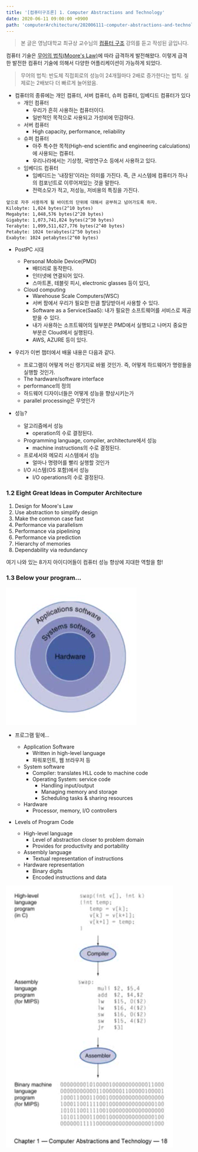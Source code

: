 ```yaml
---
title: '[컴퓨터구조론] 1. Computer Abstractions and Technology'
date: 2020-06-11 09:00:00 +0900
path: 'computerArchitecture/202006111-computer-abstractions-and-technology'
---
```


> 본 글은 영남대학교 최규상 교수님의 [컴퓨터 구조](http://www.kocw.net/home/cview.do?cid=184062fa9a833237) 강의를 듣고 작성된 글입니다.

컴퓨터 기술은 [무어의 법칙(Moore's Law)](https://ko.wikipedia.org/wiki/%EB%AC%B4%EC%96%B4%EC%9D%98_%EB%B2%95%EC%B9%99)에 따라 급격하게 발전해왔다. 이렇게 급격한 발전한 컴퓨터 기술에 의해서 다양한 어플리케이션이 가능하게 되었다.

> 무어의 법칙: 반도체 직접회로의 성능이 24개월마다 2배로 증가한다는 법칙. 실제로는 2배보다 더 빠르게 늘어왔음.

- 컴퓨터의 종류에는 개인 컴퓨터, 서버 컴퓨터, 슈퍼 컴퓨터, 임베디드 컴퓨터가 있다
	- 개인 컴퓨터
		- 우리가 흔히 사용하는 컴퓨터이다.
		- 일반적인 목적으로 사용되고 가성비에 민감하다.
	- 서버 컴퓨터
		- High capacity, performance, reliability
	- 슈퍼 컴퓨터
		- 아주 특수한 목적(High-end scientific and engineering calculations)에 사용되는 컴퓨터.
		- 우리나라에서는 기상청, 국방연구소 등에서 사용하고 있다.
	- 임베디드 컴퓨터
		- 임베디드는 '내장된'이라는 의미를 가진다. 즉, 큰 시스템에 컴퓨터가 하나의 컴포넌트로 이루어져있는 것을 말한다.
		- 전력소모가 적고, 저성능, 저비용의 특징을 가진다.

```
앞으로 자주 사용하게 될 바이트의 단위에 대해서 공부하고 넘어가도록 하자.
Kilobyte: 1,024 bytes(2^10 bytes)
Megabyte: 1,048,576 bytes(2^20 bytes)
Gigabyte: 1,073,741,824 bytes(2^30 bytes)
Terabyte: 1,099,511,627,776 bytes(2^40 bytes)
Petabyte: 1024 terabytes(2^50 bytes)
Exabyte: 1024 petabytes(2^60 bytes)
```

- PostPC 시대
	- Personal Mobile Device(PMD)
		- 배터리로 동작한다.
		- 인터넷에 연결되어 있다.
		- 스마트폰, 테블릿 피시, electronic glasses 등이 있다,
	- Cloud computing
		- Warehouse Scale Computers(WSC)
		- 서버 팜에서 우리가 필요한 만큼 할당받아서 사용할 수 있다.
		- Software as a Service(SaaS): 내가 필요한 소프트웨어를 서비스로 제공받을 수 있다.
		- 내가 사용하는 소프트웨어의 일부분은 PMD에서 실행되고 나머지 중요한 부분은 Cloud에서 실행된다.
		- AWS, AZURE 등이 있다.

- 우리가 이번 챕터에서 배울 내용은 다음과 같다.
	- 프로그램이 어떻게 머신 랭기지로 바뀔 것인가. 즉, 어떻게 하드웨어가 명령들을 실행할 것인가.
	- The hardware/software interface
	- performance의 정의
	- 하드웨어 디자이너들은 어떻게 성능을 향상시키는가
	- parallel processing은 무엇인가

- 성능?
	- 알고리즘에서 성능
		- operation의 수로 결정된다.
	- Programming language, compiler, architecture에서 성능
		- machine instructions의 수로 결정된다.
	- 프로세서와 메모리 시스템에서 성능
		- 얼마나 명령어를 빨리 실행할 것인가
	- I/O 시스템(OS 포함)에서 성능
		- I/O operations의 수로 결정된다.

### 1.2 Eight Great Ideas in Computer Architecture

1. Design for Moore's Law
2. Use abstraction to simplify design
3. Make the common case fast
4. Performance via parallelism
5. Performance via pipelining
6. Performance via prediction
7. Hierarchy of memories
8. Dependability via redundancy

여기 나와 있는 8가지 아이디어들이 컴퓨터 성능 향상에 지대한 역할을 함!

### 1.3 Below your program...

![below-program](./below-program.png)

- 프로그램 밑에...
	- Application Software
		- Written in high-level language
		- 파워포인트, 웹 브라우저 등
	- System software
		- Compiler: translates HLL code to machine code
		- Operating System: service code
			- Handling input/output
			- Managing memory and storage
			- Scheduling tasks & sharing resources
	- Hardware
		- Processor, memory, I/O controllers

- Levels of Program Code
	- High-level language
		- Level of abstraction closer to problem domain
		- Provides for productivity and portability
	- Assembly language
		- Textual representation of instructions
	- Hardware representation
		- Binary digits
		- Encoded instructions and data

![level-of-language](./level-of-language.png)

